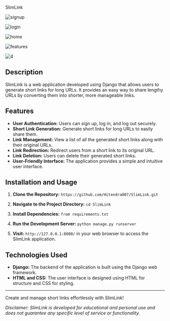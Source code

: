  SlimLink

![signup](https://github.com/Hitendra007/SlimLink/assets/83388898/72651b2f-50c0-4465-afc3-1294685a82df)

![login](https://github.com/Hitendra007/SlimLink/assets/83388898/8c1244be-46b2-486e-9b60-d3102d632ec9)

![home](https://github.com/Hitendra007/SlimLink/assets/83388898/e3eb8136-cad2-4753-86da-0534ecd98a25)

![features](https://github.com/Hitendra007/SlimLink/assets/83388898/98440c79-20af-4f93-aabc-f786bd3c3b51)

![4](https://github.com/Hitendra007/SlimLink/assets/83388898/914ff82c-4b7b-4bb5-bf35-1da7c4f25caf)

## Description

SlimLink is a web application developed using Django that allows users to generate short links for long URLs. It provides an easy way to share lengthy URLs by converting them into shorter, more manageable links.

## Features

- **User Authentication:** Users can sign up, log in, and log out securely.
- **Short Link Generation:** Generate short links for long URLs to easily share them.
- **Link Management:** View a list of all the generated short links along with their original URLs.
- **Link Redirection:** Redirect users from a short link to its original URL.
- **Link Deletion:** Users can delete their generated short links.
- **User-Friendly Interface:** The application provides a simple and intuitive user interface.

## Installation and Usage

1. **Clone the Repository:**
    `https://github.com/Hitendra007/SlimLink.git`
   
2. **Navigate to the Project Directory:**
   `cd SlimLink`
3. **Install Dependencies:**
   `from requirements.txt`

4. **Run the Development Server:**
   `python manage.py runserver`
5. **Visit:**
   `http://127.0.0.1:8000/` in your web browser to access the SlimLink application.

## Technologies Used

- **Django:** The backend of the application is built using the Django web framework.
- **HTML and CSS:** The user interface is designed using HTML for structure and CSS for styling.

---

Create and manage short links effortlessly with SlimLink!

*Disclaimer: SlimLink is developed for educational and personal use and does not guarantee any specific level of service or functionality.*

